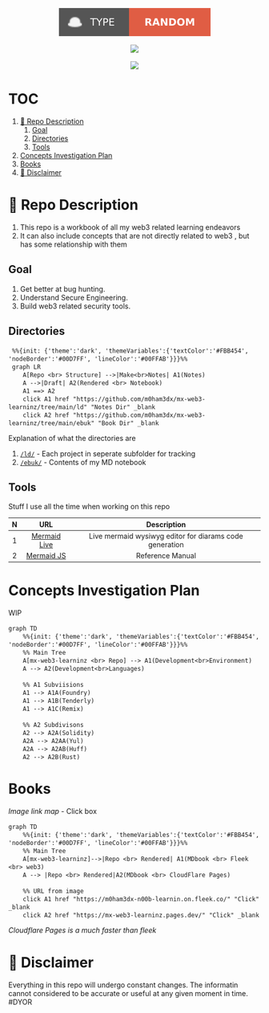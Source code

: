 <p align="center">
<a href="https://twitter.com/m0ham3dxx" target="_blank">
<img src="./img/trs.svg">
</a>
</p>
<p align="center">
<a href="https://twitter.com/m0ham3dxx" target="_blank">
<img src="https://hits.seeyoufarm.com/api/count/incr/badge.svg?url=https%3A%2F%2Fgithub.com%2Fm0ham3dx%2Fmx-web3-learninz&count_bg=%23FF34EB&title_bg=%23000000&icon=exercism.svg&icon_color=%23FFD400&title=n00byn00bz&edge_flat=false/">
</a>
</p>

<p align="center">
<a href="https://twitter.com/m0ham3dxx" target="_blank">
<img src="./img/mxl.gif">
</a>
</p>

<h1>TOC</h1>

1. [🍌 Repo Description](#-repo-description)
   1. [Goal](#goal)
   2. [Directories](#directories)
   3. [Tools](#tools)
2. [Concepts Investigation Plan](#concepts-investigation-plan)
3. [Books](#books)
4. [🍌 Disclaimer](#-disclaimer)

# 🍌 Repo Description 

1. This repo is a workbook of all my web3 related learning endeavors 
2. It can also include concepts that are not directly related to web3 , but has some relationship with them
   
## Goal 

1. Get better at bug hunting.
2. Understand Secure Engineering.
3. Build web3 related security tools.

## Directories

```mermaid
 %%{init: {'theme':'dark', 'themeVariables':{'textColor':'#FBB454', 'nodeBorder':'#00D7FF', 'lineColor':'#00FFAB'}}}%%
 graph LR
    A[Repo <br> Structure] -->|Make<br>Notes| A1(Notes)
    A -->|Draft| A2(Rendered <br> Notebook)
    A1 ==> A2
    click A1 href "https://github.com/m0ham3dx/mx-web3-learninz/tree/main/ld" "Notes Dir" _blank
    click A2 href "https://github.com/m0ham3dx/mx-web3-learninz/tree/main/ebuk" "Book Dir" _blank
```

Explanation of what the directories are 

1. [`/ld/`](./ld/) - Each project in seperate subfolder for tracking
2. [`/ebuk/`](./ebuk/) - Contents of my MD notebook

## Tools 

Stuff I use all the time when working on this repo 

N | URL | Description
|:--:|:--:|:--:|
1 | [Mermaid Live](https://mermaid.live/) | Live mermaid wysiwyg editor for diarams code generation 
2 | [Mermaid JS](https://mermaid-js.github.io/) | Reference Manual 

# Concepts Investigation Plan 

WIP

```mermaid 
graph TD
    %%{init: {'theme':'dark', 'themeVariables':{'textColor':'#FBB454', 'nodeBorder':'#00D7FF', 'lineColor':'#00FFAB'}}}%% 
    %% Main Tree
    A[mx-web3-learninz <br> Repo] --> A1(Development<br>Environment)
    A --> A2(Development<br>Languages)

    %% A1 Subviisions 
    A1 --> A1A(Foundry)
    A1 --> A1B(Tenderly)
    A1 --> A1C(Remix)

    %% A2 Subdivisons 
    A2 --> A2A(Solidity)
    A2A --> A2AA(Yul)
    A2A --> A2AB(Huff)
    A2 --> A2B(Rust)

```

# Books 

*Image link map* - Click box

```mermaid 
graph TD
    %%{init: {'theme':'dark', 'themeVariables':{'textColor':'#FBB454', 'nodeBorder':'#00D7FF', 'lineColor':'#00FFAB'}}}%% 
    %% Main Tree 
    A[mx-web3-learninz]-->|Repo <br> Rendered| A1(MDbook <br> Fleek <br> web3)
    A --> |Repo <br> Rendered|A2(MDbook <br> CloudFlare Pages)

    %% URL from image
    click A1 href "https://m0ham3dx-n00b-learnin.on.fleek.co/" "Click" _blank
    click A2 href "https://mx-web3-learninz.pages.dev/" "Click" _blank
```

$Cloudflare \ Pages \ is \ a\ much\ faster\ than\ fleek$

# 🍌 Disclaimer 

Everything in this repo will undergo constant changes. The informatin cannot considered to be accurate or useful at any given moment in time. #DYOR 